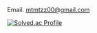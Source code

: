 Email. mtmtzz00@gmail.com

[![Solved.ac Profile](http://mazassumnida.wtf/api/generate_badge?boj=mtmtzz)](https://solved.ac/mtmtzz)
